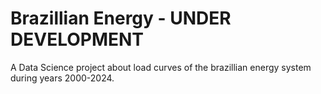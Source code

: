 # Brazillian Energy - UNDER DEVELOPMENT

A Data Science project about load curves of the brazillian energy system during years 2000-2024.



